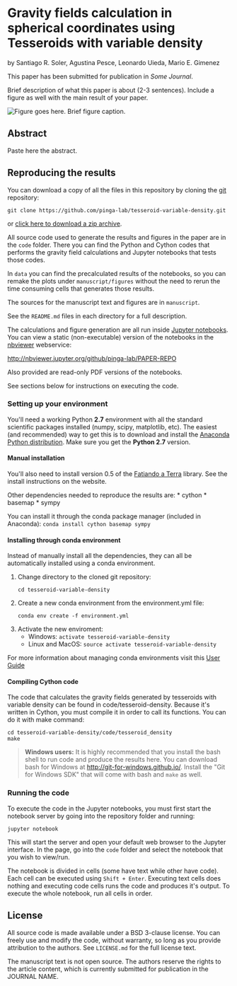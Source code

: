 # Gravity fields calculation in spherical coordinates using Tesseroids with variable density

by
Santiago R. Soler,
Agustina Pesce,
Leonardo Uieda,
Mario E. Gimenez

This paper has been submitted for publication in *Some Journal*.

Brief description of what this paper is about (2-3 sentences). Include a figure
as well with the main result of your paper.

![Figure goes here.](https://raw.githubusercontent.com/pinga-lab/PAPER-REPO/master/FIGURE_FILE)
Brief figure caption.


## Abstract

Paste here the abstract.


## Reproducing the results

You can download a copy of all the files in this repository by cloning the
[git](https://git-scm.com/) repository:

    git clone https://github.com/pinga-lab/tesseroid-variable-density.git

or [click here to download a zip archive](https://github.com/pinga-lab/tesseroid-variable-density/archive/master.zip).

All source code used to generate the results and figures in the paper are in
the `code` folder. There you can find the Python and Cython codes that
performs the gravity field calculations and Jupyter notebooks that tests
those codes.

In `data` you can find the precalculated results of the notebooks,
so you can remake the plots under `manuscript/figures` without the need to rerun the
time consuming cells that generates those results.

The sources for the manuscript text and figures are in `manuscript`.

See the `README.md` files in each directory for a full description.

The calculations and figure generation are all run inside
[Jupyter notebooks](http://jupyter.org/).
You can view a static (non-executable) version of the notebooks in the
[nbviewer]() webservice:

http://nbviewer.jupyter.org/github/pinga-lab/PAPER-REPO

Also provided are read-only PDF versions of the notebooks.

See sections below for instructions on executing the code.


### Setting up your environment

You'll need a working Python **2.7** environment with all the standard
scientific packages installed (numpy, scipy, matplotlib, etc).  The easiest
(and recommended) way to get this is to download and install the
[Anaconda Python distribution](http://continuum.io/downloads#all).
Make sure you get the **Python 2.7** version.

#### Manual installation

You'll also need to install version 0.5 of the
[Fatiando a Terra](http://www.fatiando.org/) library.
See the install instructions on the website.

Other dependencies needed to reproduce the results are:
    * cython
    * basemap
    * sympy

You can install it through the conda package manager (included in Anaconda):
    ```
    conda install cython basemap sympy
    ```

#### Installing through conda environment

Instead of manually install all the dependencies, they can all be automatically
installed using a conda environment.

1. Change directory to the cloned git repository:
    ```
    cd tesseroid-variable-density
    ```
1. Create a new conda environment from the environment.yml file:
    ```
    conda env create -f environment.yml
    ```
1. Activate the new enviroment:
    * Windows: `activate tesseroid-variable-density`
    * Linux and MacOS: `source activate tesseroid-variable-density`

For more information about managing conda environments visit this
[User Guide](https://conda.io/docs/user-guide/tasks/manage-environments.html)

#### Compiling Cython code

The code that calculates the gravity fields generated by tesseroids with
variable density can be found in code/tesseroid-density. Because it's written
in Cython, you must compile it in order to call its functions. You can do it
with make command:

```
cd tesseroid-variable-density/code/tesseroid_density
make
```

> **Windows users:** It is highly recommended that you install the bash shell
> to run code and produce the results here.
> You can download bash for Windows at http://git-for-windows.github.io/.
> Install the "Git for Windows SDK" that will come with bash and `make` as
> well.

### Running the code

To execute the code in the Jupyter notebooks, you must first start the
notebook server by going into the repository folder and running:

```
jupyter notebook
```

This will start the server and open your default web browser to the Jupyter
interface. In the page, go into the `code` folder and select the
notebook that you wish to view/run.

The notebook is divided in cells (some have text while other have code).
Each cell can be executed using `Shift + Enter`.
Executing text cells does nothing and executing code cells runs the code
and produces it's output.
To execute the whole notebook, run all cells in order.


## License

All source code is made available under a BSD 3-clause license.  You can freely
use and modify the code, without warranty, so long as you provide attribution
to the authors.  See `LICENSE.md` for the full license text.

The manuscript text is not open source. The authors reserve the rights to the
article content, which is currently submitted for publication in the
JOURNAL NAME.
